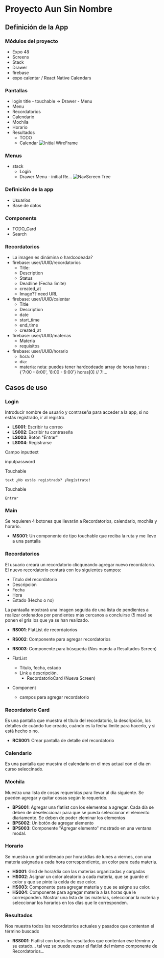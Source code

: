 # Proyecto Aun Sin Nombre
## Definición de la App
### Módulos del proyecto
- Expo 48
- Screens
- Stack
- Drawer
- firebase
- expo calentar / React Native Calendars 

### Pantallas
- login title - touchable -> Drawer - Menu
- Menu
- Recordatorios
- Calendario
- Mochila
- Horario
- Resultados
    - TODO
    - Calendar
![Initial WireFrame](https://snack-code-uploads.s3.us-west-1.amazonaws.com/~asset/0b37f44368a4f1b2d1456a4488097439)

### Menus
- stack
    - Login
    - Drawer
        Menu - initial
        Re...
![NavScreen Tree](https://snack-code-uploads.s3.us-west-1.amazonaws.com/~asset/e07454784909c3630d65fa355eb37e9d)

### Definición de la app
- Usuarios
- Base de datos

### Components
- TODO_Card
- Search

### Recordatorios
- La imagen es dinámina o hardcodeada?
- firebase: user/UUID/recordatorios
    - Title:
    - Description
    - Status
    - Deadline (Fecha límite)
    - created_at
    - Image?? need URL
- firebase: user/UUID/calentar
    - Title
    - Description
    - date
    - start_time
    - end_time
    - created_at
- firebase: user/UUID/materias
    - Materia
    - requisitos
- firebase: user/UUID/horario
    - hora: 0
    - dia:
    - materia:
nota: puedes tener hardcodeado array de horas
horas : {'7:00 - 8:00', '8:00 - 9:00'}
horas[0] // 7:...

## Casos de uso

### Login

Introducir nombre de usuario y contraseña para acceder a la app, si no estás registrado, ir al registro.

- **LS001**: Escribir tu correo
- **LS002**: Escribir tu contraseña
- **LS003**: Botón "Entrar"
- **LS004**: Registrarse

Campo inputtext

inputpassword

Touchable

    text ¿No estás registrado? ¡Regístrate!

Touchable

    Entrar

### Main

Se requieren 4 botones que llevarán a Recordatorios, calendario, mochila y horario.

- **MS001**: Un componente de tipo touchable que reciba la ruta y me lleve a una pantalla


### Recordatorios

El usuario creará un recordatorio clicqueando agregar nuevo recordatorio.
El nuevo recordatorio contará con los siguientes campos:

- Titulo del recordatorio
- Descripción
- Fecha
- Hora
- Estado (Hecho o no)

La pantaalla mostrará una imagen seguida de una lista de pendientes a realizar ordenados por pendientes más cercanos a concluirse (5 max) se ponen el gris los que ya se han realizado.

- **RS001**: FlatList de recordatorios
- **RS002**: Componente para agregar recordatorios
- **RS003**: Componente para búsqueda (Nos manda a Resultados Screen)

- FlatList
    - Titulo, fecha, estado
    - Link a descripción.
        - RecordatorioCard (Nueva Screen)

- Component
    - campos para agregar recordatorio


### Recordatorio Card

Es una pantalla que muestra el título del recordatorio, la descripción, los detalles de cuándo fue creado, cuándo es la fecha límite para hacerlo, y si está hecho o no.

- **RCS001**: Crear pantalla de detalle del recordatorio

### Calendario

Es una pantalla que muestra el calendario en el mes actual con el día en curso seleccinado.

### Mochila

Muestra una lista de cosas requeridas para llevar al día siguiente. Se pueden agregar y quitar cosas según lo requerido. 

- **BPS001**: Agregar una flatlist con los elementos a agregar. Cada día se deben de deseleccionar para que se pueda seleccionar el elemento diariamente. Se deben de poder eleminar los elementos
- **BPS002**: Un botón de agregar elemento 
- **BPS003**: Componente "Agregar elemento" mostrado en una ventana modal.

### Horario

Se muestra un grid ordenado por horas/días de lunes a viernes, con una materia asignada a cada hora correspondiente, un color para cada materia.

- **HS001**: Grid de hora/día con las materias organizadas y cargadas
- **HS002**: Asignar un color aleatorio a cada materia, que se guarde el color y que se pinte la celda de ese color.
- **HS003**: Componente para agregar materia y que se asigne su color.
- **HS004**: Componente para agregar materia a las horas que le corresponden. Mostrar una lista de las materias, seleccionar la materia y seleccionar los horarios en los días que le corresponden.


### Resultados

Nos muestra todos los recordatorios actuales y pasados que contentan el término buscado

- **RSS001**: Flatlist con todos los resultados que contentan ese término y su estado... tal vez se puede reusar el flatlist del mismo componente de Recordatorios...
